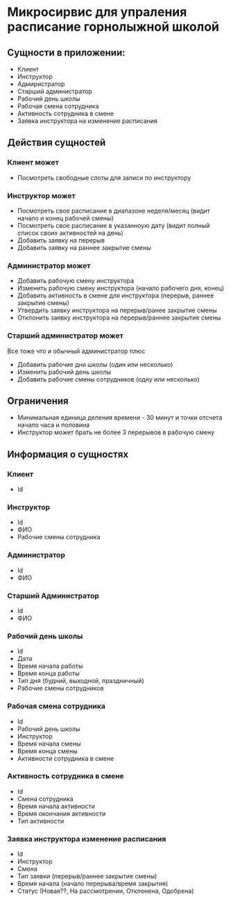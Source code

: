 # Микросирвис для упраления расписание горнолыжной школой

## Сущности в приложении:
+ Клиент
+ Инструктор
+ Адмиристратор
+ Старший администратор
+ Рабочий день школы 
+ Рабочая смена сотрудника
+ Активность сотрудника в смене 
+ Заявка инструктора на изменение расписания


## Действия сущностей

### Клиент может
+ Посмотреть свободные слоты для записи по инструктору 

### Инструктор может
+ Посмотреть свое расписание в диапазоне неделя/месяц (видит начало и конец рабочей смены)
+ Посмотреть свое расписание в указанноую дату (видит полный список своих активностей на день)
+ Добавить заявку на перерыв 
+ Добавить заявку на раннее закрытие смены

### Администратор может
+ Добавить рабочую смену инструктора
+ Изменить рабочую смену инструктора (начало рабочего дня, конец)
+ Добавить активность в смене для инструктора (перерыв, раннее закрытие смены)
+ Утвердить заявку инструктора на перерыв/ранее закрытие смены
+ Отклонить заявку инструктора на перерыв/раннее закрытие смены

### Старший администратор может
Все тоже что и обычный администратор плюс
+ Добавить рабочие дни школы (один или несколько) 
+ Изменить рабочий день школы
+ Добавить рабочие смены сотрудников (одну или несколько)

## Ограничения
+ Минимальная единица деления времени - 30 минут и точки отсчета начало часа и половина
+ Инструктор может брать не более 3 перерывов в рабочую смену


## Информация о сущностях

### Клиент
+ Id

### Инструктор
+ Id
+ ФИО
+ Рабочие смены сотрудника

### Администратор
+ Id
+ ФИО

### Старший Администратор
+ Id
+ ФИО


### Рабочий день школы
+ Id
+ Дата
+ Время начала работы
+ Время конца работы
+ Тип дня (будний, выходной, праздничный)
+ Рабочие смены сотрудников

### Рабочая смена сотрудника
+ Id
+ Рабочий день школы
+ Инструктор
+ Время начала смены
+ Время конца смены
+ Активности сотрудника в смене

### Активность сотрудника в смене
+ Id
+ Смена сотрудника
+ Время начала активности
+ Время окончания активности
+ Тип активности

### Заявка инструктора изменение расписания
+ Id
+ Инструктор
+ Смена
+ Тип заявки (перерыв/раннее закрытие смены)
+ Время начала (начало перерыва/время закрытия)
+ Статус (Новая??, На рассмотрении, Отклонена, Одобрена)